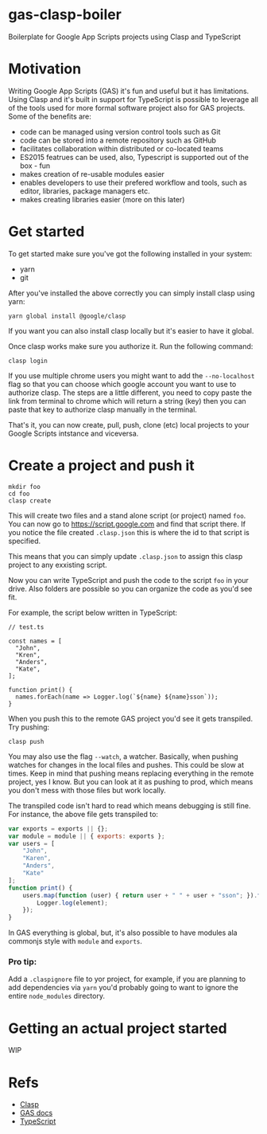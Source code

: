 # gas-clasp-boiler
Boilerplate for Google App Scripts projects using Clasp and TypeScript 

# Motivation

Writing Google App Scripts (GAS) it's fun and useful but it has limitations. Using Clasp and it's built in support for TypeScript is possible to leverage all of the tools used for more formal software project also for GAS projects. Some of the benefits are:

- code can be managed using version control tools such as Git
- code can be stored into a remote repository such as GitHub
- facilitates collaboration within distributed or co-located teams
- ES2015 featrues can be used, also, Typescript is supported out of the box - fun
- makes creation of re-usable modules easier
- enables developers to use their prefered workflow and tools, such as editor, libraries, package managers etc.
- makes creating libraries easier (more on this later)

# Get started

To get started make sure you've got the following installed in your system:

- yarn
- git

After you've installed the above correctly you can simply install clasp using yarn:

```
yarn global install @google/clasp
```

If you want you can also install clasp locally but it's easier to have it global.

Once clasp works make sure you authorize it. Run the following command:

```
clasp login
```

If you use multiple chrome users you might want to add the `--no-localhost` flag so that you can choose which google account you want to use to authorize clasp. The steps are a little different, you need to copy paste the link from terminal to chrome which will return a string (key) then you can paste that key to authorize clasp manually in the terminal.

That's it, you can now create, pull, push, clone (etc) local projects to your Google Scripts intstance and viceversa.

# Create a project and push it

```
mkdir foo
cd foo
clasp create 
```

This will create two files and a stand alone script (or project) named `foo`. You can now go to https://script.google.com and find that script there. If you notice the file created `.clasp.json` this is where the id to that script is specified.

This means that you can simply update `.clasp.json` to assign this clasp project to any exxisting script.

Now you can write TypeScript and push the code to the script `foo` in your drive. Also folders are possible so you can organize the code as you'd see fit.

For example, the script below written in TypeScript:

```
// test.ts

const names = [
  "John",
  "Kren",
  "Anders",
  "Kate",
];

function print() {
  names.forEach(name => Logger.log(`${name} ${name}sson`));
}

```

When you push this to the remote GAS project you'd see it gets transpiled. Try pushing:

```
clasp push 
```

You may also use the flag `--watch`, a watcher. Basically, when pushing watches for changes in the local files and pushes. This could be slow at times. Keep in mind that pushing means replacing everything in the remote project, yes I know. But you can look at it as pushing to prod, which means you don't mess with those files but work locally.

The transpiled code isn't hard to read which means debugging is still fine. For instance, the above file gets transpiled to:

```js
var exports = exports || {};
var module = module || { exports: exports };
var users = [
    "John",
    "Karen",
    "Anders",
    "Kate"
];
function print() {
    users.map(function (user) { return user + " " + user + "sson"; }).forEach(function (element) {
        Logger.log(element);
    });
}
```

In GAS everything is global, but, it's also possible to have modules ala commonjs style with `module` and `exports`.

### Pro tip:

Add a `.claspignore` file to yor project, for example, if you are planning to add dependencies via `yarn` you'd probably going to want to ignore the entire `node_modules` directory.

# Getting an actual project started

WIP

# Refs

- [Clasp](https://github.com/google/clasp)
- [GAS docs](https://developers.google.com/apps-script/guides/clasp)
- [TypeScript](https://www.typescriptlang.org/docs/handbook/typescript-in-5-minutes.html)
